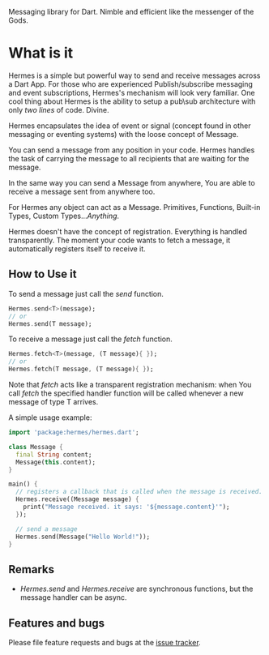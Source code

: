 Messaging library for Dart. Nimble and efficient like the messenger of the Gods.

# What is it

Hermes is a simple but powerful way to send and receive messages across a Dart App.
For those who are experienced Publish/subscribe messaging and event subscriptions, Hermes's mechanism will look very familiar.
One cool thing about Hermes is the ability to setup a pub\sub architecture with only *two lines* of code.
Divine.

Hermes encapsulates the idea of event or signal (concept found in other messaging or eventing systems)
with the loose concept of Message.

You can send a message from any position in your code. Hermes handles the task of carrying the message to all recipients that
are waiting for the message.

In the same way you can send a Message from anywhere, You are able to receive a message sent from anywhere too.

For Hermes any object can act as a Message. Primitives, Functions, Built-in Types, Custom Types...*Anything*.

Hermes doesn't have the concept of registration. Everything is handled transparently. The moment your code wants to fetch a message, it automatically registers itself to receive it.


## How to Use it

To send a message just call the _send_ function.
```dart
Hermes.send<T>(message);
// or
Hermes.send(T message);
```

To receive a message just call the _fetch_ function.
```dart
Hermes.fetch<T>(message, (T message){ });
// or
Hermes.fetch(T message, (T message){ });
```

Note that _fetch_ acts like a transparent registration mechanism: when You call _fetch_ the specified handler function will be called whenever a new message of type T arrives.


A simple usage example:

```dart
import 'package:hermes/hermes.dart';

class Message {
  final String content;
  Message(this.content);
}

main() {
  // registers a callback that is called when the message is received.
  Hermes.receive((Message message) {
    print("Message received. it says: '${message.content}'");
  });

  // send a message
  Hermes.send(Message("Hello World!"));
}

```

## Remarks

- _Hermes.send_ and _Hermes.receive_ are synchronous functions, but the message handler can be async.

## Features and bugs

Please file feature requests and bugs at the [issue tracker][tracker].

[tracker]: http://www.github.com/xenoken/hermes/issues
